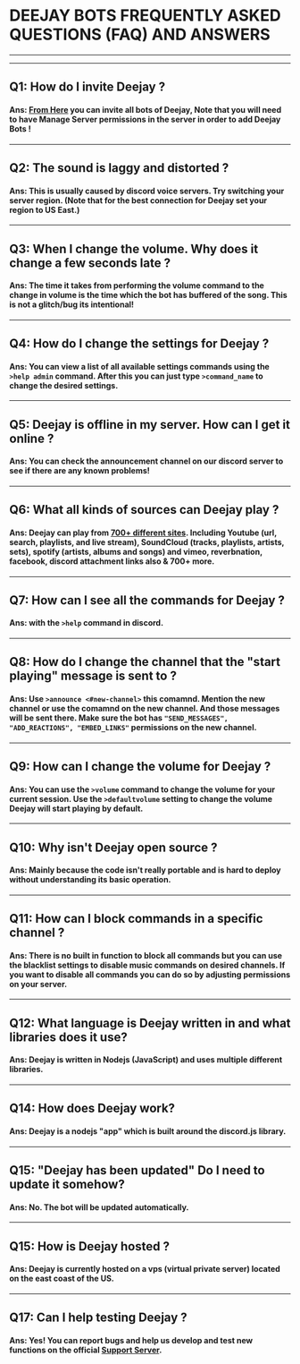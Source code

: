# DEEJAY BOTS FREQUENTLY ASKED QUESTIONS (FAQ) AND ANSWERS

<hr>
<hr>

## Q1: How do I invite Deejay ?
#### Ans: [From Here](https://discord.com/oauth2/authorize?client_id=734590862620753970&scope=bot&permissions=6546648896&response_type=code&redirect_uri=https%3A%2F%2Fdiscord.gg%2F4YpXu7bMf9) you can invite all bots of Deejay, Note that you will need to have Manage Server permissions in the server in order to add Deejay Bots !

<hr>

## Q2: The sound is laggy and distorted ?
#### Ans: This is usually caused by discord voice servers. Try switching your server region. (Note that for the best connection for Deejay set your region to US East.)

<hr>

## Q3: When I change the volume. Why does it change a few seconds late ?
#### Ans: The time it takes from performing the volume command to the change in volume is the time which the bot has buffered of the song. This is not a glitch/bug its intentional!

<hr>

## Q4: How do I change the settings for Deejay ?
#### Ans: You can view a list of all available settings commands using the `>help admin` command. After this you can just type `>command_name` to change the desired settings.

<hr>

## Q5: Deejay is offline in my server. How can I get it online ?
#### Ans: You can check the announcement channel on our discord server to see if there are any known problems!

<hr>

## Q6: What all kinds of sources can Deejay play ?
#### Ans: Deejay can play from [700+ different sites](https://ytdl-org.github.io/youtube-dl/supportedsites.html). Including Youtube (url, search, playlists, and live stream), SoundCloud (tracks, playlists, artists, sets), spotify (artists, albums and songs) and vimeo, reverbnation, facebook, discord attachment links also & 700+ more.
<hr>

## Q7: How can I see all the commands for Deejay ?
#### Ans: with the `>help` command in discord.

<hr>

## Q8: How do I change the channel that the "start playing" message is sent to ?
#### Ans: Use `>announce <#new-channel>` this comamnd. Mention the new channel or use the comamnd on the new channel. And those messages will be sent there. Make sure the bot has `"SEND_MESSAGES", "ADD_REACTIONS", "EMBED_LINKS"` permissions on the new channel.

<hr>

## Q9: How can I change the volume for Deejay ?
#### Ans: You can use the `>volume` command to change the volume for your current session. Use the `>defaultvolume` setting to change the volume Deejay will start playing by default.

<hr>

## Q10: Why isn't Deejay open source ?
#### Ans: Mainly because the code isn't really portable and is hard to deploy without understanding its basic operation.

<hr>

## Q11: How can I block commands in a specific channel ?
#### Ans: There is no built in function to block all commands but you can use the blacklist settings to disable music commands on desired channels. If you want to disable all commands you can do so by adjusting permissions on your server.

<hr>

## Q12: What language is Deejay written in and what libraries does it use?
#### Ans: Deejay is written in Nodejs (JavaScript) and uses multiple different libraries.

<hr>

## Q14: How does Deejay work?
#### Ans: Deejay is a nodejs "app" which is built around the discord.js library.

<hr>

## Q15: "Deejay has been updated" Do I need to update it somehow?
#### Ans: No. The bot will be updated automatically.

<hr>

## Q15: How is Deejay hosted ?
#### Ans: Deejay is currently hosted on a vps (virtual private server) located on the east coast of the US.

<hr>

## Q17: Can I help testing Deejay ?
#### Ans: Yes! You can report bugs and help us develop and test new functions on the official [Support Server](https://discord.gg/4YpXu7bMf9).

